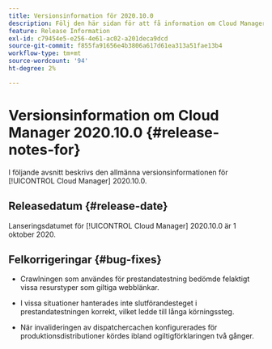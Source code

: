 ```yaml
---
title: Versionsinformation för 2020.10.0
description: Följ den här sidan för att få information om Cloud Manager 2020.10.0.
feature: Release Information
exl-id: c79454e5-e256-4e61-ac02-a201deca9dcd
source-git-commit: f855fa91656e4b3806a617d61ea313a51fae13b4
workflow-type: tm+mt
source-wordcount: '94'
ht-degree: 2%

---
```


# Versionsinformation om Cloud Manager 2020.10.0 {#release-notes-for}

I följande avsnitt beskrivs den allmänna versionsinformationen för [!UICONTROL Cloud Manager] 2020.10.0.

## Releasedatum {#release-date}

Lanseringsdatumet för [!UICONTROL Cloud Manager] 2020.10.0 är 1 oktober 2020.

## Felkorrigeringar {#bug-fixes}

* Crawlningen som användes för prestandatestning bedömde felaktigt vissa resurstyper som giltiga webblänkar.

* I vissa situationer hanterades inte slutförandesteget i prestandatestningen korrekt, vilket ledde till långa körningssteg.

* När invalideringen av dispatchercachen konfigurerades för produktionsdistributioner kördes ibland ogiltigförklaringen två gånger.
